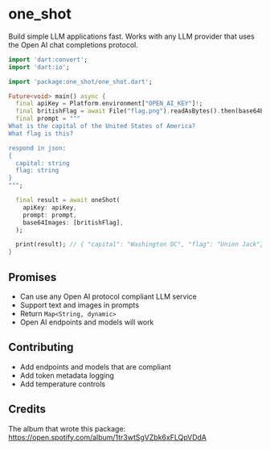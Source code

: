 # one_shot

Build simple LLM applications fast. Works with any LLM provider that uses the Open AI chat completions protocol.

```dart
import 'dart:convert';
import 'dart:io';

import 'package:one_shot/one_shot.dart';

Future<void> main() async {
  final apiKey = Platform.environment["OPEN_AI_KEY"]!;
  final britishFlag = await File("flag.png").readAsBytes().then(base64Encode);
  final prompt = """
What is the capital of the United States of America?
What flag is this?

respond in json:
{
  capital: string
  flag: string
}
""";

  final result = await oneShot(
    apiKey: apiKey,
    prompt: prompt,
    base64Images: [britishFlag],
  );

  print(result); // { "capital": "Washington DC", "flag": "Union Jack"}
}
```


## Promises

- Can use any Open AI protocol compliant LLM service
- Support text and images in prompts
- Return `Map<String, dynamic>`
- Open AI endpoints and models will work


## Contributing

- Add endpoints and models that are compliant
- Add token metadata logging
- Add temperature controls

## Credits

The album that wrote this package: https://open.spotify.com/album/1tr3wtSgVZbk6xFLQpVDdA

